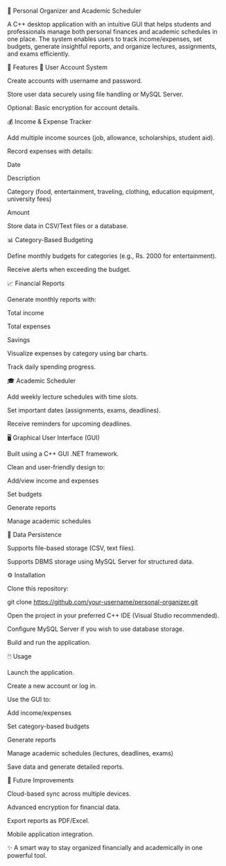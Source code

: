 📘 Personal Organizer and Academic Scheduler

A C++ desktop application with an intuitive GUI that helps students and professionals manage both personal finances and academic schedules in one place. The system enables users to track income/expenses, set budgets, generate insightful reports, and organize lectures, assignments, and exams efficiently.

🚀 Features
🔑 User Account System

Create accounts with username and password.

Store user data securely using file handling or MySQL Server.

Optional: Basic encryption for account details.

💰 Income & Expense Tracker

Add multiple income sources (job, allowance, scholarships, student aid).

Record expenses with details:

Date

Description

Category (food, entertainment, traveling, clothing, education equipment, university fees)

Amount

Store data in CSV/Text files or a database.

📊 Category-Based Budgeting

Define monthly budgets for categories (e.g., Rs. 2000 for entertainment).

Receive alerts when exceeding the budget.

📈 Financial Reports

Generate monthly reports with:

Total income

Total expenses

Savings

Visualize expenses by category using bar charts.

Track daily spending progress.

🎓 Academic Scheduler

Add weekly lecture schedules with time slots.

Set important dates (assignments, exams, deadlines).

Receive reminders for upcoming deadlines.

🖥️ Graphical User Interface (GUI)

Built using a C++ GUI .NET framework.

Clean and user-friendly design to:

Add/view income and expenses

Set budgets

Generate reports

Manage academic schedules

💾 Data Persistence

Supports file-based storage (CSV, text files).

Supports DBMS storage using MySQL Server for structured data.

⚙️ Installation

Clone this repository:

git clone https://github.com/your-username/personal-organizer.git


Open the project in your preferred C++ IDE (Visual Studio recommended).

Configure MySQL Server if you wish to use database storage.

Build and run the application.

🖱️ Usage

Launch the application.

Create a new account or log in.

Use the GUI to:

Add income/expenses

Set category-based budgets

Generate reports

Manage academic schedules (lectures, deadlines, exams)

Save data and generate detailed reports.

🔮 Future Improvements

Cloud-based sync across multiple devices.

Advanced encryption for financial data.

Export reports as PDF/Excel.

Mobile application integration.



✨ A smart way to stay organized financially and academically in one powerful tool.
